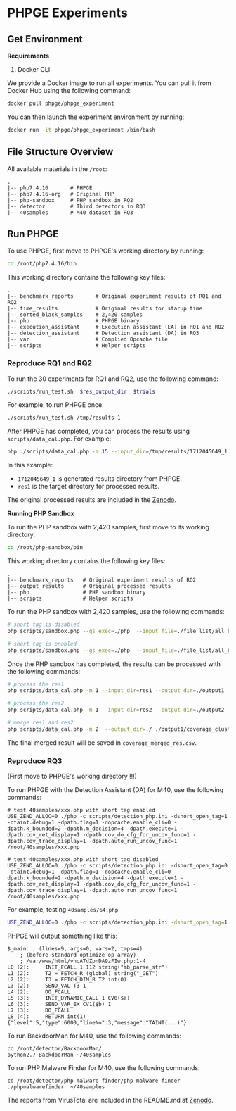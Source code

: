 # PHPGE Experiments


## Get Environment

**Requirements**
1. Docker CLI

We provide a Docker image to run all experiments. You can pull it from Docker Hub using the following command:

```bash
docker pull phpge/phpge_experiment
```
You can then launch the experiment environment by running:

```bash
docker run -it phpge/phpge_experiment /bin/bash
```

## File Structure Overview

All available materials in the `/root`:

```
.
|-- php7.4.16       # PHPGE
|-- php7.4.16-org   # Original PHP
|-- php-sandbox     # PHP sandbox in RQ2
|-- detector        # Third detectors in RQ3 
|-- 40samples       # M40 dataset in RQ3
```

## Run PHPGE

To use PHPGE, first move to PHPGE's working directory by running:

```bash
cd /root/php7.4.16/bin
```

This working directory contains the following key files:

```
.
|-- benchmark_reports       # Original experiment results of RQ1 and RQ2
|-- time_results            # Original results for starup time
|-- sorted_black_samples    # 2,420 samples
|-- php                     # PHPGE binary
|-- execution_assistant     # Execution assistant (EA) in RQ1 and RQ2
|-- detection_assistant     # Detection assistant (DA) in RQ3
|-- var                     # Complied Opcache file
|-- scripts                 # Helper scripts
```

### Reproduce RQ1 and RQ2
To run the 30 experiments for RQ1 and RQ2, use the following command:

```bash
./scripts/run_test.sh  $res_output_dir  $trials
```

For example, to run PHPGE once:

```bash
./scripts/run_test.sh /tmp/results 1
```

After PHPGE has completed, you can process the results using `scripts/data_cal.php`. For example:

```bash
php ./scripts/data_cal.php -m 15 --input_dir=/tmp/results/1712045649_1 --output_dir=./res1
```
In this example:
- `1712045649_1` is generated results directory from PHPGE.
- `res1` is the target directory for processed results.

The original processed results are included in the [Zenodo](https://zenodo.org/records/11517369).

**Running PHP Sandbox**

To run the PHP sandbox with 2,420 samples, first move to its working directory:

```bash
cd /root/php-sandbox/bin
```

This working directory contains the following key files:

```
.
|-- benchmark_reports   # Original experiment results of RQ2
|-- output_results      # Original processed results
|-- php                 # PHP sandbox binary
|-- scripts             # Helper scripts
```

To run the PHP sandbox with 2,420 samples, use the following commands:

```bash
# short tag is disabled
php scripts/sandbox.php --gs_exec=./php  --input_file=./file_list/all_black.txt --output_dir=./res1

# short tag is enabled
php scripts/sandbox.php --gs_exec=./php  --input_file=./file_list/all_black.txt --output_dir=./res2 --short_tag
```

Once the PHP sandbox has completed, the results can be processed with the following commands:

```bash
# process the res1
php scripts/data_cal.php -m 1 --input_dir=res1 --output_dir=./output1 --cluster_size=200

# process the res2
php scripts/data_cal.php -m 1 --input_dir=res2 --output_dir=./output2 --cluster_size=200

# merge res1 and res2
php scripts/data_cal.php -m 2  --output_dir=./ ./output1/coverage_cluster_res.csv ./output2/coverage_cluster_res.csv
```

The final merged result will be saved in `coverage_merged_res.csv`.


### Reproduce RQ3

(First move to PHPGE's working directory !!!)

To run PHPGE with the Detection Assistant (DA) for M40, use the following commands:

```
# test 40samples/xxx.php with short tag enabled 
USE_ZEND_ALLOC=0 ./php -c scripts/detection_php.ini -dshort_open_tag=1 -dtaint.debug=1 -dpath.flag=1 -dopcache.enable_cli=0 -dpath.k_bounded=2 -dpath.m_decision=4 -dpath.execute=1 -dpath.cov_ret_display=1 -dpath.cov_do_cfg_for_uncov_func=1 -dpath.cov_trace_display=1 -dpath.auto_run_uncov_func=1 /root/40samples/xxx.php

# test 40samples/xxx.php with short tag disabled 
USE_ZEND_ALLOC=0 ./php -c scripts/detection_php.ini -dshort_open_tag=0 -dtaint.debug=1 -dpath.flag=1 -dopcache.enable_cli=0 -dpath.k_bounded=2 -dpath.m_decision=4 -dpath.execute=1 -dpath.cov_ret_display=1 -dpath.cov_do_cfg_for_uncov_func=1 -dpath.cov_trace_display=1 -dpath.auto_run_uncov_func=1 /root/40samples/xxx.php
```

For example, testing `40samples/64.php`
```bash
USE_ZEND_ALLOC=0 ./php -c scripts/detection_php.ini -dshort_open_tag=1 -dtaint.debug=1 -dpath.flag=1 -dopcache.enable_cli=0 -dpath.k_bounded=2 -dpath.m_decision=4 -dpath.execute=1 -dpath.cov_ret_display=1 -dpath.cov_do_cfg_for_uncov_func=1 -dpath.cov_trace_display=1 -dpath.auto_run_uncov_func=1 /root/40samples/64.php
```

PHPGE will output something like this:

```
$_main: ; (lines=9, args=0, vars=2, tmps=4)
    ; (before standard optimize op_array)
    ; /var/www/html/vhoATdZpnDA9zFIw.php:1-4
L0 (2):     INIT_FCALL 1 112 string("mb_parse_str")
L1 (2):     T2 = FETCH_R (global) string("_GET")
L2 (2):     T3 = FETCH_DIM_R T2 int(0)
L3 (2):     SEND_VAL T3 1
L4 (2):     DO_FCALL
L5 (3):     INIT_DYNAMIC_CALL 1 CV0($a)
L6 (3):     SEND_VAR_EX CV1($b) 1
L7 (3):     DO_FCALL
L8 (4):     RETURN int(1)
{"level":5,"type":6000,"lineNo":3,"message":"TAINT(...)"}
```

To run BackdoorMan for M40, use the following commands:
```
cd /root/detector/BackdoorMan/
python2.7 BackdoorMan ~/40samples
```

To run PHP Malware Finder for M40, use the following commands:
```
cd /root/detector/php-malware-finder/php-malware-finder
./phpmalwarefinder  ~/40samples
```

The reports from VirusTotal are included in the README.md at [Zenodo](https://zenodo.org/records/11517369).
